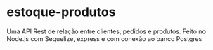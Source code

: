 # estoque-produtos

Uma API Rest de relação entre clientes, pedidos e produtos.
Feito no Node.js com Sequelize, express e com conexão ao banco Postgres
